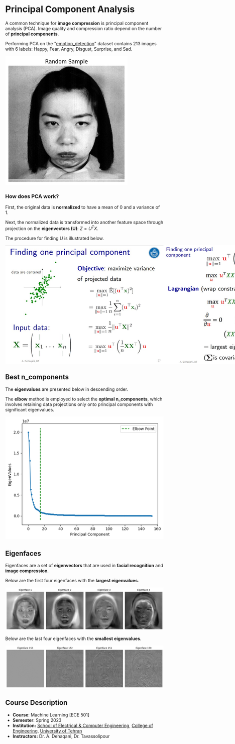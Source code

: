 # Principal Component Analysis
A common technique for **image compression** is principal component analysis (PCA). Image quality and compression ratio depend on the number of **principal components**.

Performing PCA on the "[emotion_detection](https://github.com/fardinabbasi/PCA/tree/main/emotion_detection_dateset)" dataset contains 213 images with 6 labels: Happy, Fear, Angry, Disgust, Surprise, and Sad.

<img src="./doc/random.png">

### How does PCA work?
First, the original data is **normalized** to have a mean of 0 and a variance of 1.

Next, the normalized data is transformed into another feature space through projection on the **eigenvectors (U)**: $Z = U^T X$.

The procedure for finding U is illustrated below.
<div style="display: flex;">
    <img src="./doc/s1.jpg">
    <img src="./doc/s2.jpg">
</div>

## Best n_components
The **eigenvalues** are presented below in descending order.

The **elbow** method is employed to select the **optimal n_components**, which involves retaining data projections only onto principal components with significant eigenvalues.

<img src="./doc/elbow.png">

## Eigenfaces
Eigenfaces are a set of **eigenvectors** that are used in **facial recognition** and **image compression**.

Below are the first four eigenfaces with the **largest eigenvalues**.

<img src="./doc/first4.png">

Below are the last four eigenfaces with the **smallest eigenvalues**.

<img src="./doc/last4.png">

## Course Description
- **Course**: Machine Learning [ECE 501]
- **Semester**: Spring 2023
- **Institution:** [School of Electrical & Computer Engineering](https://ece.ut.ac.ir/en/), [College of Engineering](https://eng.ut.ac.ir/en), [University of Tehran](https://ut.ac.ir/en)
- **Instructors:** Dr. A. Dehaqani, Dr. Tavassolipour

